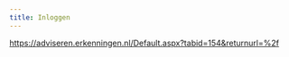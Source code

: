 ```yaml
---
title: Inloggen
---
```


<redirect>https://adviseren.erkenningen.nl/Default.aspx?tabid=154&returnurl=%2f</redirect>
